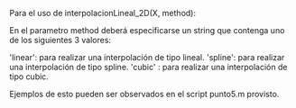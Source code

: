 Para el uso de interpolacionLineal_2D(X, method):

En el parametro method deberá especificarse un string que contenga uno de los siguientes 3 valores:

'linear': para realizar una interpolación de tipo lineal.
'spline': para realizar una interpolación de tipo spline.
'cubic' : para realizar una interpolación de tipo cubic. 

Ejemplos de esto pueden ser observados en el script punto5.m provisto.


